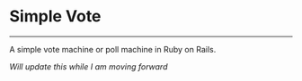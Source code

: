 Simple Vote
===========
---

A simple vote machine or poll machine in Ruby on Rails.

*Will update this while I am moving forward*

